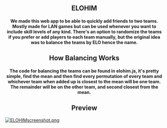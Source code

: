 <div align='center'> <h2> ELOHIM </h2> </div>

<div align='center'> <h4> We made this web app to be able to quickly add friends to two teams. Mostly made for LAN games but can be used whenever you want to include skill levels of any kind. There's an option to randomize the teams if you prefer or add players to each team manually, but the original idea was to balance the teams by ELO hence the name. </h4> </div> 

<div align='center'> <h2> How Balancing Works </h2> </div> 

<div align='center'> <h4> The code for balancing the teams can be found in elohim.js, it's pretty simple, find the mean and then find every permutation of every team and whichever team when added up is closest to the mean will be one team. The remainder will be on the other team, and second closest from the mean. </h4> </div>

<div align='center'> <h2> Preview </h2> </div> 

[![ELOHIMscreenshot.png](https://i.postimg.cc/hPLXby4X/ELOHIMscreenshot.png)](https://postimg.cc/ZCqYJLdm)
